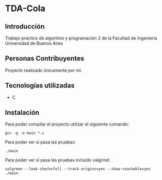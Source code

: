 # TDA-Cola
## Introducción

Trabajo practico de algoritmo y programación 2 de la Facultad de Ingeniería Universidad de Buenos Aires

## Personas Contribuyentes
Proyecto realizado únicamente por mi.

## Tecnologías utilizadas
- C

## Instalación
Para poder compilar el proyecto utilizar el siguiente comando:
```
gcc -g -o main *.c 
```
Para poder ver si pasa  las pruebas:
```
./main
```
Para poder ver si pasa las pruebas incluido valgrind:
```
valgreen --leak-check=full --track-origins=yes --show-reachable=yes ./main
```
